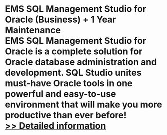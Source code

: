 # EMS SQL Management Studio for Oracle (Business) + 1 Year Maintenance<br />EMS SQL Management Studio for Oracle is a complete solution for Oracle database administration and development. SQL Studio unites must-have Oracle tools in one powerful and easy-to-use environment that will make you more productive than ever before!<br />[>> Detailed information](https://secure.shareit.com/shareit/product.html?productid=300176114&affiliateid=200057808)